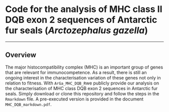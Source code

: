 # Code for the analysis of MHC class II DQB exon 2 sequences of Antarctic fur seals (*Arctozephalus gazella*)
___

## Overview
The major histocompatibility complex (MHC) is an important group of genes that
are relevant for immunocompetence. As a result, there is still an ongoing interest
in the characterisation variation of these genes not only in relation to fitness.
With `ArGa_MHC_DQB_R`we publicly provide our analysis on the characterisation of
MHC class DQB exon 2 sequences in Antarctic fur seals. Simply download or clone
this repository and follow the steps in the `Rmarkdown` file. A pre-executed
version is provided in the document `MHC_DQB_markdown.pdf`. 
